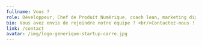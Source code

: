 ```yaml
---
fullname: Vous ?
role: Développeur, Chef de Produit Numérique, coach lean, marketing digital …
bio: Vous avez envie de rejoindre notre équipe ? <br/>Contactez-nous !
link: /contact
avatar: /img/logo-generique-startup-carre.jpg
---
```

